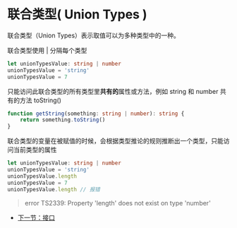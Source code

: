 # 联合类型( Union Types )
联合类型（Union Types）表示取值可以为多种类型中的一种。

联合类型使用 | 分隔每个类型

```TypeScript
let unionTypesValue: string | number
unionTypesValue = 'string'
unionTypesValue = 7
```

只能访问此联合类型的所有类型里**共有的**属性或方法，例如 string 和 number 共有的方法 toString()

```TypeScript
function getString(something: string | number): string {
    return something.toString()
}
```

联合类型的变量在被赋值的时候，会根据类型推论的规则推断出一个类型，只能访问当前类型的属性
```TypeScript
let unionTypesValue: string | number
unionTypesValue = 'string'
unionTypesValue.length
unionTypesValue = 7
unionTypesValue.length // 报错
```
> error TS2339: Property 'length' does not exist on type 'number'

* [下一节：接口](https://github.com/KayanChan/weekly-javascript/blob/master/ts-summary/interfaces.md)